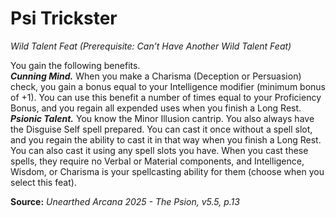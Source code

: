# Psi Trickster
*Wild Talent Feat (Prerequisite: Can’t Have Another Wild Talent Feat)*

You gain the following benefits.  
***Cunning Mind.*** When you make a Charisma (Deception or Persuasion) check, you gain a bonus equal to your Intelligence modifier (minimum bonus of +1). You can use this benefit a number of times equal to your Proficiency Bonus, and you regain all expended uses when you finish a Long Rest.  
***Psionic Talent.*** You know the Minor Illusion cantrip. You also always have the Disguise Self spell prepared. You can cast it once without a spell slot, and you regain the ability to cast it in that way when you finish a Long Rest. You can also cast it using any spell slots you have. When you cast these spells, they require no Verbal or Material components, and Intelligence, Wisdom, or Charisma is your spellcasting ability for them (choose when you select this feat).

**Source:** *Unearthed Arcana 2025 - The Psion, v5.5, p.13*